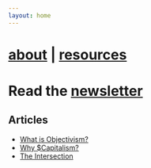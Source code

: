 ```yaml
---
layout: home
---
```

# [about](/about "About this site") | [resources](/resources "Useful resources")
# Read the [newsletter](https://objectivism.substack.com "Objectivism Newsletter by Atrotos, hosted on Substack")

## Articles
- [What is Objectivism?](/what-is-objectivism "What is Objectivism")
- [Why $Capitalism?](/why-capitalism "Why Capitalism?")
- [The Intersection](/bitcoin "Bitcoin")